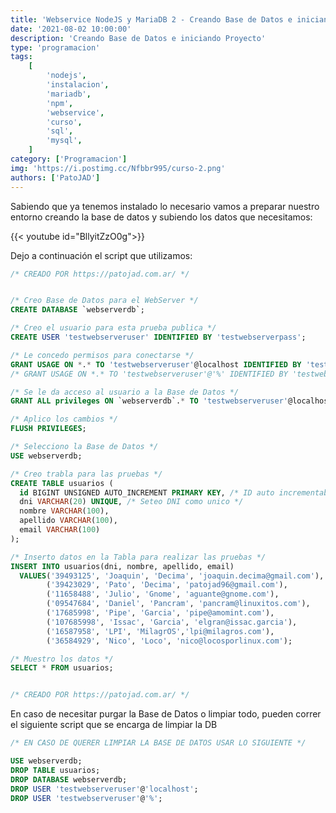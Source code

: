 ```yaml
---
title: 'Webservice NodeJS y MariaDB 2 - Creando Base de Datos e iniciando Proyecto'
date: '2021-08-02 10:00:00'
description: 'Creando Base de Datos e iniciando Proyecto'
type: 'programacion'
tags:
    [
        'nodejs',
        'instalacion',
        'mariadb',
        'npm',
        'webservice',
        'curso',
        'sql',
        'mysql',
    ]
category: ['Programacion']
img: 'https://i.postimg.cc/Nfbbr995/curso-2.png'
authors: ['PatoJAD']
---
```


Sabiendo que ya tenemos instalado lo necesario vamos a preparar nuestro entorno creando la base de datos y subiendo los datos que necesitamos:

{{< youtube id="BllyitZzO0g">}}

Dejo a continuación el script que utilizamos:

```sql
/* CREADO POR https://patojad.com.ar/ */


/* Creo Base de Datos para el WebServer */
CREATE DATABASE `webserverdb`;

/* Creo el usuario para esta prueba publica */
CREATE USER 'testwebserveruser' IDENTIFIED BY 'testwebserverpass';

/* Le concedo permisos para conectarse */
GRANT USAGE ON *.* TO 'testwebserveruser'@localhost IDENTIFIED BY 'testwebserverpass';
/* GRANT USAGE ON *.* TO 'testwebserveruser'@'%' IDENTIFIED BY 'testwebserverpass'; // Esto se usar en caso de que se requiera acceder fuera del localhost */

/* Se le da acceso al usuario a la Base de Datos */
GRANT ALL privileges ON `webserverdb`.* TO 'testwebserveruser'@localhost;

/* Aplico los cambios */
FLUSH PRIVILEGES;

/* Selecciono la Base de Datos */
USE webserverdb;

/* Creo trabla para las pruebas */
CREATE TABLE usuarios (
  id BIGINT UNSIGNED AUTO_INCREMENT PRIMARY KEY, /* ID auto incrementable seteado como primary key*/
  dni VARCHAR(20) UNIQUE, /* Seteo DNI como unico */
  nombre VARCHAR(100),
  apellido VARCHAR(100),
  email VARCHAR(100)
);

/* Inserto datos en la Tabla para realizar las pruebas */
INSERT INTO usuarios(dni, nombre, apellido, email)
  VALUES('39493125', 'Joaquin', 'Decima', 'joaquin.decima@gmail.com'),
        ('39423029', 'Pato', 'Decima', 'patojad96@gmail.com'),
        ('11658488', 'Julio', 'Gnome', 'aguante@gnome.com'),
        ('09547684', 'Daniel', 'Pancram', 'pancram@linuxitos.com'),
        ('17685998', 'Pipe', 'Garcia', 'pipe@amomint.com'),
        ('107685998', 'Issac', 'Garcia', 'elgran@issac.garcia'),
        ('16587958', 'LPI', 'MilagrOS','lpi@milagros.com'),
        ('36584929', 'Nico', 'Loco', 'nico@locosporlinux.com');

/* Muestro los datos */
SELECT * FROM usuarios;


/* CREADO POR https://patojad.com.ar/ */
```

En caso de necesitar purgar la Base de Datos o limpiar todo, pueden correr el siguiente script que se encarga de limpiar la DB

```sql
/* EN CASO DE QUERER LIMPIAR LA BASE DE DATOS USAR LO SIGUIENTE */

USE webserverdb;
DROP TABLE usuarios;
DROP DATABASE webserverdb;
DROP USER 'testwebserveruser'@'localhost';
DROP USER 'testwebserveruser'@'%';
```

